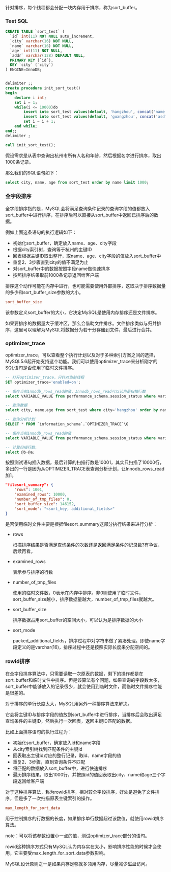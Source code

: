 针对排序，每个线程都会分配一块内存用于排序，称为sort_buffer。



### Test SQL

```sql
CREATE TABLE `sort_test` (
  `id` int(11) NOT NULL auto_increment,
  `city` varchar(16) NOT NULL,
  `name` varchar(16) NOT NULL,
  `age` int(11) NOT NULL,
  `addr` varchar(128) DEFAULT NULL,
  PRIMARY KEY (`id`),
  KEY `city` (`city`)
) ENGINE=InnoDB;


delimiter ;;
create procedure init_sort_test()
begin
    declare i int;
    set i = 1;
    while(i <= 10000)do
        insert into sort_test values(default, 'hangzhou', concat('name', i), 25 + i, 'address');
        insert into sort_test values(default, 'guangzhou', concat('asdf', i), 25 + i, 'address2');
        set i = i + 1;
    end while;
end;;
delimiter ;

call init_sort_test();
```



假设需求是从表中查询出杭州市所有人名和年龄，然后根据名字进行排序，取出1000条记录。

那么我们的SQL语句如下：

```sql
select city, name, age from sort_test order by name limit 1000;
```



### 全字段排序

全字段排序指的是，MySQL会将满足查询条件记录的查询字段的值都放入sort_buffer中进行排序，在排序后可以直接从sort_buffer中返回已排序后的数据。

例如上面这条语句的执行逻辑如下：

- 初始化sort_buffer，确定放入name、age、city字段
- 根据city索引树，查询等于杭州的主键ID
- 回表根据主键ID取出整行，取name、age、city字段的值放入sort_buffer中
- 重复2、3步骤直到city的值不满足为止
- 对sort_buffer中的数据按照字段name做快速排序
- 按照排序结果取前1000条记录返回给客户端

排序这个动作可能在内存中进行，也可能需要使用外部排序，这取决于排序数据量的多少和sort_buffer_size参数的大小。

```ini
sort_buffer_size
```

该参数定义sort_buffer的大小，它决定MySQL是使用内存排序还是文件排序。

如果要排序的数据量大于缓冲区，那么会借助文件排序。文件排序类似与归并排序，这里可以理解为MySQL将数据分为若干分存储到文件，最后进行合并。



### optimizer_trace

optimizer_trace，可以查看整个执行计划以及对于多种索引方案之间的选择，MySQL5.6起开始支持这个功能。我们可以使用optimizer_trace来分析刚才的SQL语句是否使用了临时文件排序。

```sql
-- 打开optimizer_trace，只针对当前线程
SET optimizer_trace='enabled=on'; 

-- 保存当前Innodb_rows_read的值，Innodb_rows_read可以认为是扫描行数
select VARIABLE_VALUE from performance_schema.session_status where variable_name = 'Innodb_rows_read';

-- 查询数据
select city, name,age from sort_test where city='hangzhou' order by name limit 1000; 

-- 查询分析计划
SELECT * FROM `information_schema`.`OPTIMIZER_TRACE`\G

-- 保存当前Innodb_rows_read的值
select VARIABLE_VALUE from performance_schema.session_status where variable_name = 'Innodb_rows_read';

-- 计算扫描行数，
select @b-@a;
```

按照测试语句插入数据，最后计算的扫描行数是10001，其实只扫描了10000行，多出的一行是因为从OPTIMIZER_TRACE表查询分析计划，让Innodb_rows_read加1。

```json
"filesort_summary": {
	"rows": 1001,
	"examined_rows": 10000,
	"number_of_tmp_files": 0,
	"sort_buffer_size": 146152,
	"sort_mode": "<sort_key, additional_fields>"
}
```

是否使用临时文件主要是根据filesort_summary这部分执行结果来进行分析：

- rows

  扫描排序结果是否满足查询条件的次数还是返回满足条件的记录数?有争议，后续再看。

- examined_rows

  表示参与排序的行数

- number_of_tmp_files

  使用的临时文件数，0表示在内存中排序。非0则使用了临时文件，sort_buffer_size越小，排序数据量越大，number_of_tmp_files就越大。

- sort_buffer_size

  排序数据占用sort_buffer的空间大小，可以认为是排序数据的大小

- sort_mode

  packed_additional_fields，排序过程中对字符串做了紧凑处理。即使name字段定义的是varchar(16)，排序过程中还是按照实际长度来分配空间的。

 

### rowid排序

在全字段排序算法中，只需要读取一次原表的数据，剩下的操作都是在sort_buffer和临时文件中排序。但是该算法有个问题，如果查询的字段数太多，sort_buffer中能够放入的记录很少，就会使用到临时文件，而临时文件排序性能是很差的。

对于排序的单行长度太大，MySQL用另外一种排序算法来解决。

它会将主键ID与排序字段的值放到sort_buffer中进行排序，当排序后会取出满足查询条件的主键ID，然后执行一次回表，返回主键ID匹配的数据。

比如上面排序语句的执行过程为：

- 初始化sort_buffer，确定放入id和name字段
- 从city索引树找到匹配条件的主键id
- 回表取出主键id对应的整行记录，取id、name字段的值
- 重复2、3步骤，直到查询条件不匹配
- 将匹配的数据放入sort_buffer中，进行快速排序
- 遍历排序结果，取出1000行，并按照id的值回表取出city、name和age三个字段返回给客户端

对于这种排序算法，称为rowid排序，相对较全字段排序，好处是避免了文件排序，但是多了一次扫描原表主键索引的操作。



```ini
max_length_for_sort_data
```

用于控制排序的行数据的长度，如果排序单行数据超过该数值，就使用rowid排序算法。

note：可以将该参数设置小一点的值，测试optimizer_trace部分的语句。



rowid这种排序方式只有MySQL认为内存实在太小，影响排序性能的时候才会使用，它主要受max_length_for_sort_data参数影响。

MySQL设计原则之一是如果内存足够就多领用内存，尽量减少磁盘访问。